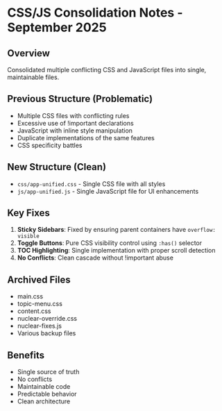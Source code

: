 # CSS/JS Consolidation Notes - September 2025

## Overview
Consolidated multiple conflicting CSS and JavaScript files into single, maintainable files.

## Previous Structure (Problematic)
- Multiple CSS files with conflicting rules
- Excessive use of !important declarations
- JavaScript with inline style manipulation
- Duplicate implementations of the same features
- CSS specificity battles

## New Structure (Clean)
- `css/app-unified.css` - Single CSS file with all styles
- `js/app-unified.js` - Single JavaScript file for UI enhancements

## Key Fixes
1. **Sticky Sidebars**: Fixed by ensuring parent containers have `overflow: visible`
2. **Toggle Buttons**: Pure CSS visibility control using `:has()` selector
3. **TOC Highlighting**: Single implementation with proper scroll detection
4. **No Conflicts**: Clean cascade without !important abuse

## Archived Files
- main.css
- topic-menu.css
- content.css
- nuclear-override.css
- nuclear-fixes.js
- Various backup files

## Benefits
- Single source of truth
- No conflicts
- Maintainable code
- Predictable behavior
- Clean architecture